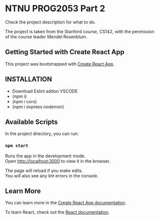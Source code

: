 # NTNU PROG2053 Part 2

Check the project description for what to do.

The project is taken from the Stanford course, CS142, with the permission of the course leader
Mendel Rosenblum.

## Getting Started with Create React App

This project was bootstrapped with [Create React App](https://github.com/facebook/create-react-app).


## INSTALLATION
- Download Eslint addon VSCODE
- (npm i)
- (npm i cors)
- (npm i express nodemon)

## Available Scripts

In the project directory, you can run:

### `npm start`

Runs the app in the development mode.\
Open [http://localhost:3000](http://localhost:3000) to view it in the browser.

The page will reload if you make edits.\
You will also see any lint errors in the console.

## Learn More

You can learn more in the [Create React App documentation](https://facebook.github.io/create-react-app/docs/getting-started).

To learn React, check out the [React documentation](https://reactjs.org/).
